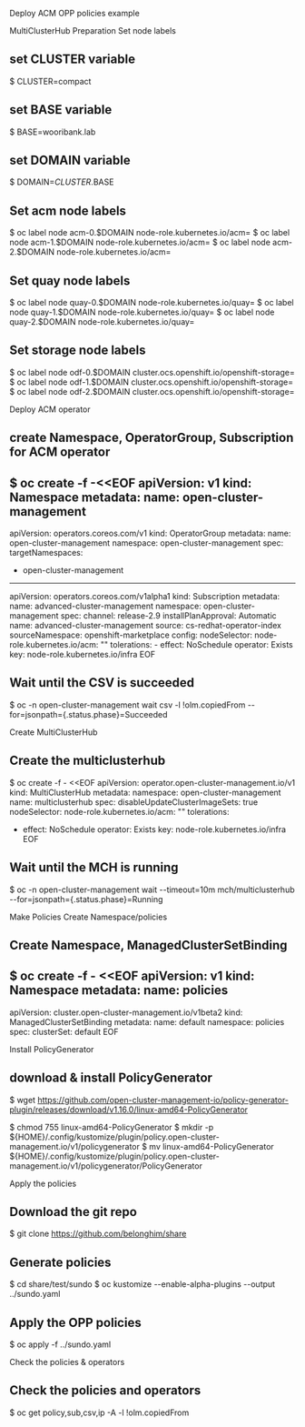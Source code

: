 
Deploy ACM OPP policies example


MultiClusterHub Preparation
Set node labels
## set CLUSTER variable
$ CLUSTER=compact

## set BASE variable
$ BASE=wooribank.lab

## set DOMAIN variable
$ DOMAIN=$CLUSTER.$BASE

## Set acm node labels
$ oc label node acm-0.$DOMAIN node-role.kubernetes.io/acm= 
$ oc label node acm-1.$DOMAIN node-role.kubernetes.io/acm= 
$ oc label node acm-2.$DOMAIN node-role.kubernetes.io/acm= 

## Set quay node labels
$ oc label node quay-0.$DOMAIN node-role.kubernetes.io/quay= 
$ oc label node quay-1.$DOMAIN node-role.kubernetes.io/quay= 
$ oc label node quay-2.$DOMAIN node-role.kubernetes.io/quay= 

## Set storage node labels
$ oc label node odf-0.$DOMAIN cluster.ocs.openshift.io/openshift-storage=
$ oc label node odf-1.$DOMAIN cluster.ocs.openshift.io/openshift-storage=
$ oc label node odf-2.$DOMAIN cluster.ocs.openshift.io/openshift-storage=

Deploy ACM operator
## create Namespace, OperatorGroup, Subscription for ACM operator
$ oc create -f -<<EOF
apiVersion: v1
kind: Namespace
metadata:
  name: open-cluster-management
---
apiVersion: operators.coreos.com/v1
kind: OperatorGroup
metadata:
  name: open-cluster-management
  namespace: open-cluster-management
spec:
  targetNamespaces:
  - open-cluster-management
---
apiVersion: operators.coreos.com/v1alpha1
kind: Subscription
metadata:
  name: advanced-cluster-management
  namespace: open-cluster-management
spec:
  channel: release-2.9
  installPlanApproval: Automatic
  name: advanced-cluster-management
  source: cs-redhat-operator-index
  sourceNamespace: openshift-marketplace
  config:
    nodeSelector:
      node-role.kubernetes.io/acm: ""
    tolerations:
    - effect: NoSchedule
      operator: Exists
      key: node-role.kubernetes.io/infra
EOF

## Wait until the CSV is succeeded
$ oc -n open-cluster-management wait csv -l \!olm.copiedFrom --for=jsonpath={.status.phase}=Succeeded


Create MultiClusterHub
## Create the multiclusterhub
$ oc create -f - <<EOF
apiVersion: operator.open-cluster-management.io/v1
kind: MultiClusterHub
metadata:
  namespace: open-cluster-management
  name: multiclusterhub
spec:
  disableUpdateClusterImageSets: true
  nodeSelector:
    node-role.kubernetes.io/acm: ""
  tolerations:
  - effect: NoSchedule
    operator: Exists
    key: node-role.kubernetes.io/infra
EOF

## Wait until the MCH is running
$ oc -n open-cluster-management wait --timeout=10m mch/multiclusterhub --for=jsonpath={.status.phase}=Running

Make Policies 
Create Namespace/policies
## Create Namespace, ManagedClusterSetBinding
$ oc create -f - <<EOF
apiVersion: v1
kind: Namespace
metadata:
    name: policies
---
apiVersion: cluster.open-cluster-management.io/v1beta2
kind: ManagedClusterSetBinding
metadata:
    name: default
    namespace: policies
spec:
    clusterSet: default
EOF

Install PolicyGenerator
## download & install PolicyGenerator
$ wget https://github.com/open-cluster-management-io/policy-generator-plugin/releases/download/v1.16.0/linux-amd64-PolicyGenerator

$ chmod 755 linux-amd64-PolicyGenerator 
$ mkdir -p ${HOME}/.config/kustomize/plugin/policy.open-cluster-management.io/v1/policygenerator
$ mv linux-amd64-PolicyGenerator ${HOME}/.config/kustomize/plugin/policy.open-cluster-management.io/v1/policygenerator/PolicyGenerator


Apply the policies
## Download the git repo
$ git clone https://github.com/belonghim/share

## Generate policies
$ cd share/test/sundo
$ oc kustomize --enable-alpha-plugins --output ../sundo.yaml

## Apply the OPP policies
$ oc apply -f ../sundo.yaml


Check the policies & operators
## Check the policies and operators
$ oc get policy,sub,csv,ip -A -l \!olm.copiedFrom



